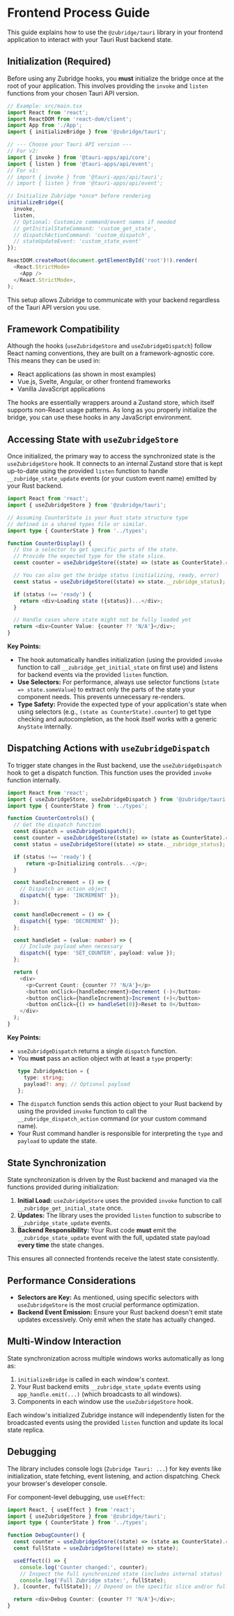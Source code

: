 # Frontend Process Guide

This guide explains how to use the `@zubridge/tauri` library in your frontend application to interact with your Tauri Rust backend state.

## Initialization (Required)

Before using any Zubridge hooks, you **must** initialize the bridge once at the root of your application. This involves providing the `invoke` and `listen` functions from your chosen Tauri API version.

```typescript
// Example: src/main.tsx
import React from 'react';
import ReactDOM from 'react-dom/client';
import App from './App';
import { initializeBridge } from '@zubridge/tauri';

// --- Choose your Tauri API version ---
// For v2:
import { invoke } from '@tauri-apps/api/core';
import { listen } from '@tauri-apps/api/event';
// For v1:
// import { invoke } from '@tauri-apps/api/tauri';
// import { listen } from '@tauri-apps/api/event';

// Initialize Zubridge *once* before rendering
initializeBridge({
  invoke,
  listen,
  // Optional: Customize command/event names if needed
  // getInitialStateCommand: 'custom_get_state',
  // dispatchActionCommand: 'custom_dispatch',
  // stateUpdateEvent: 'custom_state_event'
});

ReactDOM.createRoot(document.getElementById('root')!).render(
  <React.StrictMode>
    <App />
  </React.StrictMode>,
);
```

This setup allows Zubridge to communicate with your backend regardless of the Tauri API version you use.

## Framework Compatibility

Although the hooks (`useZubridgeStore` and `useZubridgeDispatch`) follow React naming conventions, they are built on a framework-agnostic core. This means they can be used in:

- React applications (as shown in most examples)
- Vue.js, Svelte, Angular, or other frontend frameworks
- Vanilla JavaScript applications

The hooks are essentially wrappers around a Zustand store, which itself supports non-React usage patterns. As long as you properly initialize the bridge, you can use these hooks in any JavaScript environment.

## Accessing State with `useZubridgeStore`

Once initialized, the primary way to access the synchronized state is the `useZubridgeStore` hook. It connects to an internal Zustand store that is kept up-to-date using the provided `listen` function to handle `__zubridge_state_update` events (or your custom event name) emitted by your Rust backend.

```typescript
import React from 'react';
import { useZubridgeStore } from '@zubridge/tauri';

// Assuming CounterState is your Rust state structure type
// defined in a shared types file or similar.
import type { CounterState } from '../types';

function CounterDisplay() {
  // Use a selector to get specific parts of the state.
  // Provide the expected type for the state slice.
  const counter = useZubridgeStore((state) => (state as CounterState).counter);

  // You can also get the bridge status (initializing, ready, error)
  const status = useZubridgeStore((state) => state.__zubridge_status);

  if (status !== 'ready') {
    return <div>Loading state ({status})...</div>;
  }

  // Handle cases where state might not be fully loaded yet
  return <div>Counter Value: {counter ?? 'N/A'}</div>;
}
```

**Key Points:**

- The hook automatically handles initialization (using the provided `invoke` function to call `__zubridge_get_initial_state` on first use) and listens for backend events via the provided `listen` function.
- **Use Selectors:** For performance, always use selector functions (`state => state.someValue`) to extract only the parts of the state your component needs. This prevents unnecessary re-renders.
- **Type Safety:** Provide the expected type of your application's state when using selectors (e.g., `(state as CounterState).counter`) to get type checking and autocompletion, as the hook itself works with a generic `AnyState` internally.

## Dispatching Actions with `useZubridgeDispatch`

To trigger state changes in the Rust backend, use the `useZubridgeDispatch` hook to get a dispatch function. This function uses the provided `invoke` function internally.

```typescript
import React from 'react';
import { useZubridgeStore, useZubridgeDispatch } from '@zubridge/tauri';
import type { CounterState } from '../types';

function CounterControls() {
  // Get the dispatch function
  const dispatch = useZubridgeDispatch();
  const counter = useZubridgeStore((state) => (state as CounterState).counter);
  const status = useZubridgeStore((state) => state.__zubridge_status);

  if (status !== 'ready') {
      return <p>Initializing controls...</p>;
  }

  const handleIncrement = () => {
    // Dispatch an action object
    dispatch({ type: 'INCREMENT' });
  };

  const handleDecrement = () => {
    dispatch({ type: 'DECREMENT' });
  };

  const handleSet = (value: number) => {
    // Include payload when necessary
    dispatch({ type: 'SET_COUNTER', payload: value });
  };

  return (
    <div>
      <p>Current Count: {counter ?? 'N/A'}</p>
      <button onClick={handleDecrement}>Decrement (-)</button>
      <button onClick={handleIncrement}>Increment (+)</button>
      <button onClick={() => handleSet(0)}>Reset to 0</button>
    </div>
  );
}
```

**Key Points:**

- `useZubridgeDispatch` returns a single `dispatch` function.
- You **must** pass an action object with at least a `type` property:
  ```typescript
  type ZubridgeAction = {
    type: string;
    payload?: any; // Optional payload
  };
  ```
- The `dispatch` function sends this action object to your Rust backend by using the provided `invoke` function to call the `__zubridge_dispatch_action` command (or your custom command name).
- Your Rust command handler is responsible for interpreting the `type` and `payload` to update the state.

## State Synchronization

State synchronization is driven by the Rust backend and managed via the functions provided during initialization:

1.  **Initial Load:** `useZubridgeStore` uses the provided `invoke` function to call `__zubridge_get_initial_state` once.
2.  **Updates:** The library uses the provided `listen` function to subscribe to `__zubridge_state_update` events.
3.  **Backend Responsibility:** Your Rust code **must** emit the `__zubridge_state_update` event with the full, updated state payload **every time** the state changes.

This ensures all connected frontends receive the latest state consistently.

## Performance Considerations

- **Selectors are Key:** As mentioned, using specific selectors with `useZubridgeStore` is the most crucial performance optimization.
- **Backend Event Emission:** Ensure your Rust backend doesn't emit state updates excessively. Only emit when the state has actually changed.

## Multi-Window Interaction

State synchronization across multiple windows works automatically as long as:

1.  `initializeBridge` is called in each window's context.
2.  Your Rust backend emits `__zubridge_state_update` events using `app_handle.emit(...)` (which broadcasts to all windows).
3.  Components in each window use the `useZubridgeStore` hook.

Each window's initialized Zubridge instance will independently listen for the broadcasted events using the provided `listen` function and update its local state replica.

## Debugging

The library includes console logs (`Zubridge Tauri: ...`) for key events like initialization, state fetching, event listening, and action dispatching. Check your browser's developer console.

For component-level debugging, use `useEffect`:

```typescript
import React, { useEffect } from 'react';
import { useZubridgeStore } from '@zubridge/tauri';
import type { CounterState } from '../types';

function DebugCounter() {
  const counter = useZubridgeStore((state) => (state as CounterState).counter);
  const fullState = useZubridgeStore((state) => state);

  useEffect(() => {
    console.log('Counter changed:', counter);
    // Inspect the full synchronized state (includes internal status)
    console.log('Full Zubridge state:', fullState);
  }, [counter, fullState]); // Depend on the specific slice and/or full state

  return <div>Debug Counter: {counter ?? 'N/A'}</div>;
}
```
